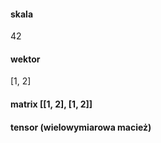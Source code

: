 

#### skala 
42
#### wektor 
\[1, 2]
#### matrix \[\[1, 2], \[1, 2]]
#### tensor (wielowymiarowa macież) 


